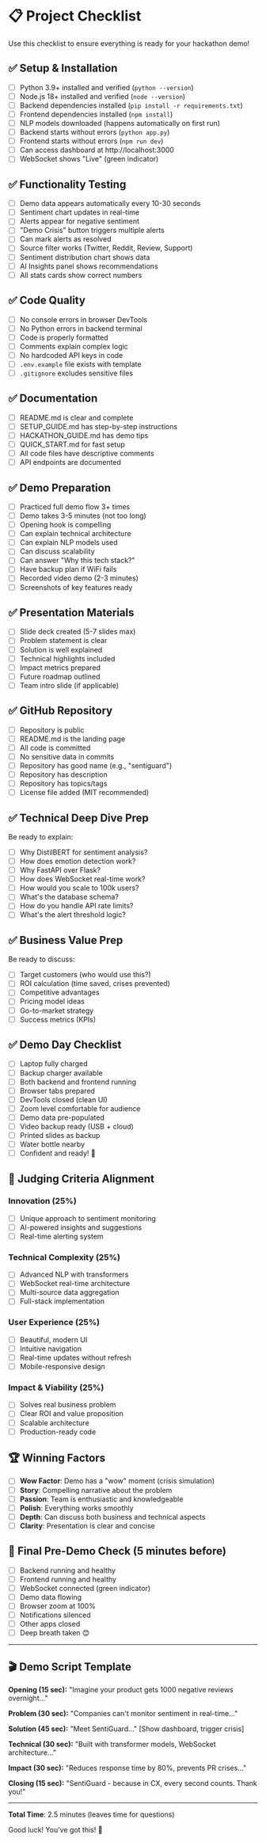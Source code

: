 # 📋 Project Checklist

Use this checklist to ensure everything is ready for your hackathon demo!

## ✅ Setup & Installation

- [ ] Python 3.9+ installed and verified (`python --version`)
- [ ] Node.js 18+ installed and verified (`node --version`)
- [ ] Backend dependencies installed (`pip install -r requirements.txt`)
- [ ] Frontend dependencies installed (`npm install`)
- [ ] NLP models downloaded (happens automatically on first run)
- [ ] Backend starts without errors (`python app.py`)
- [ ] Frontend starts without errors (`npm run dev`)
- [ ] Can access dashboard at http://localhost:3000
- [ ] WebSocket shows "Live" (green indicator)

## ✅ Functionality Testing

- [ ] Demo data appears automatically every 10-30 seconds
- [ ] Sentiment chart updates in real-time
- [ ] Alerts appear for negative sentiment
- [ ] "Demo Crisis" button triggers multiple alerts
- [ ] Can mark alerts as resolved
- [ ] Source filter works (Twitter, Reddit, Review, Support)
- [ ] Sentiment distribution chart shows data
- [ ] AI Insights panel shows recommendations
- [ ] All stats cards show correct numbers

## ✅ Code Quality

- [ ] No console errors in browser DevTools
- [ ] No Python errors in backend terminal
- [ ] Code is properly formatted
- [ ] Comments explain complex logic
- [ ] No hardcoded API keys in code
- [ ] `.env.example` file exists with template
- [ ] `.gitignore` excludes sensitive files

## ✅ Documentation

- [ ] README.md is clear and complete
- [ ] SETUP_GUIDE.md has step-by-step instructions
- [ ] HACKATHON_GUIDE.md has demo tips
- [ ] QUICK_START.md for fast setup
- [ ] All code files have descriptive comments
- [ ] API endpoints are documented

## ✅ Demo Preparation

- [ ] Practiced full demo flow 3+ times
- [ ] Demo takes 3-5 minutes (not too long)
- [ ] Opening hook is compelling
- [ ] Can explain technical architecture
- [ ] Can explain NLP models used
- [ ] Can discuss scalability
- [ ] Can answer "Why this tech stack?"
- [ ] Have backup plan if WiFi fails
- [ ] Recorded video demo (2-3 minutes)
- [ ] Screenshots of key features ready

## ✅ Presentation Materials

- [ ] Slide deck created (5-7 slides max)
- [ ] Problem statement is clear
- [ ] Solution is well explained
- [ ] Technical highlights included
- [ ] Impact metrics prepared
- [ ] Future roadmap outlined
- [ ] Team intro slide (if applicable)

## ✅ GitHub Repository

- [ ] Repository is public
- [ ] README.md is the landing page
- [ ] All code is committed
- [ ] No sensitive data in commits
- [ ] Repository has good name (e.g., "sentiguard")
- [ ] Repository has description
- [ ] Repository has topics/tags
- [ ] License file added (MIT recommended)

## ✅ Technical Deep Dive Prep

Be ready to explain:
- [ ] Why DistilBERT for sentiment analysis?
- [ ] How does emotion detection work?
- [ ] Why FastAPI over Flask?
- [ ] How does WebSocket real-time work?
- [ ] How would you scale to 100k users?
- [ ] What's the database schema?
- [ ] How do you handle API rate limits?
- [ ] What's the alert threshold logic?

## ✅ Business Value Prep

Be ready to discuss:
- [ ] Target customers (who would use this?)
- [ ] ROI calculation (time saved, crises prevented)
- [ ] Competitive advantages
- [ ] Pricing model ideas
- [ ] Go-to-market strategy
- [ ] Success metrics (KPIs)

## ✅ Demo Day Checklist

- [ ] Laptop fully charged
- [ ] Backup charger available
- [ ] Both backend and frontend running
- [ ] Browser tabs prepared
- [ ] DevTools closed (clean UI)
- [ ] Zoom level comfortable for audience
- [ ] Demo data pre-populated
- [ ] Video backup ready (USB + cloud)
- [ ] Printed slides as backup
- [ ] Water bottle nearby
- [ ] Confident and ready! 💪

## 🎯 Judging Criteria Alignment

### Innovation (25%)
- [ ] Unique approach to sentiment monitoring
- [ ] AI-powered insights and suggestions
- [ ] Real-time alerting system

### Technical Complexity (25%)
- [ ] Advanced NLP with transformers
- [ ] WebSocket real-time architecture
- [ ] Multi-source data aggregation
- [ ] Full-stack implementation

### User Experience (25%)
- [ ] Beautiful, modern UI
- [ ] Intuitive navigation
- [ ] Real-time updates without refresh
- [ ] Mobile-responsive design

### Impact & Viability (25%)
- [ ] Solves real business problem
- [ ] Clear ROI and value proposition
- [ ] Scalable architecture
- [ ] Production-ready code

## 🏆 Winning Factors

- [ ] **Wow Factor**: Demo has a "wow" moment (crisis simulation)
- [ ] **Story**: Compelling narrative about the problem
- [ ] **Passion**: Team is enthusiastic and knowledgeable
- [ ] **Polish**: Everything works smoothly
- [ ] **Depth**: Can discuss both business and technical aspects
- [ ] **Clarity**: Presentation is clear and concise

## 📝 Final Pre-Demo Check (5 minutes before)

- [ ] Backend running and healthy
- [ ] Frontend running and healthy
- [ ] WebSocket connected (green indicator)
- [ ] Demo data flowing
- [ ] Browser zoom at 100%
- [ ] Notifications silenced
- [ ] Other apps closed
- [ ] Deep breath taken 😊

---

## 🎬 Demo Script Template

**Opening (15 sec):**
"Imagine your product gets 1000 negative reviews overnight..."

**Problem (30 sec):**
"Companies can't monitor sentiment in real-time..."

**Solution (45 sec):**
"Meet SentiGuard..." [Show dashboard, trigger crisis]

**Technical (30 sec):**
"Built with transformer models, WebSocket architecture..."

**Impact (30 sec):**
"Reduces response time by 80%, prevents PR crises..."

**Closing (15 sec):**
"SentiGuard - because in CX, every second counts. Thank you!"

---

**Total Time**: 2.5 minutes (leaves time for questions)

Good luck! You've got this! 🚀
